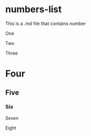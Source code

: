 # numbers-list
This is a .md file that contains number 

One 

Two 

Three 

# Four 

## Five

### Six 

*Seven*

Eight
